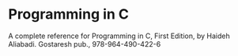 # Programming in C
A complete reference for Programming in C, First Edition, by Haideh Aliabadi. Gostaresh pub., 978-964-490-422-6
